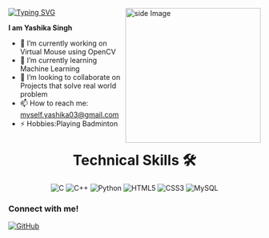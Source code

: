 [![Typing SVG](https://readme-typing-svg.demolab.com?font=Fira+Code&pause=1000&color=4CF739&width=435&lines=Hey+peeps!!!;This+is+Yashika+Singh)](https://git.io/typing-svg)
<img src="https://i.giphy.com/media/v1.Y2lkPTc5MGI3NjExOXpjNndoOHliYjRrbTBrNGpycDg2bHp6czF3ZTB1OGp4NWJubzB0aCZlcD12MV9pbnRlcm5hbF9naWZfYnlfaWQmY3Q9cw/kje0rsDyVEMEzQLPol/giphy.gif" alt="side Image" align="right" width="270" height="auto" />

**I am Yashika Singh**


- 🔭 I’m currently working on Virtual Mouse using OpenCV
- 🌱 I’m currently learning Machine Learning
- 👯 I’m looking to collaborate on Projects that solve real world problem
- 📫 How to reach me: myself.yashika03@gmail.com
- ⚡ Hobbies:Playing Badminton
 <div align="center"> 
<h1>Technical Skills 🛠</h1>

<p align="center"> 
<img alt="C" src="https://img.shields.io/badge/c-%2300599C.svg?&style=for-the-badge&logo=c&logoColor=white" />
<img alt="C++" src="https://img.shields.io/badge/c++-%2300599C.svg?&style=for-the-badge&logo=c%2B%2B&ogoColor=white" />
<img alt="Python" src="https://img.shields.io/badge/python-%2314354C.svg?style=for-the-badge&logo=python&logoColor=white"/>
<img alt="HTML5" src="https://img.shields.io/badge/html5-%23E34F26.svg?&style=for-the-badge&logo=html5&logoColor=white" />
<img alt="CSS3" src="https://img.shields.io/badge/css3-%231572B6.svg?&style=for-the-badge&logo=css3&logoColor=white" />
<img alt="MySQL" src="https://img.shields.io/badge/MySQL-00000F?style=for-the-badge&logo=mysql&logoColor=white" />
</p>
</div>

### Connect with me!
<div>
    <a href="https://www.linkedin.com/in/yashika-singh-784713229/"></a>
    <a href="https://github.com/Yashika-Singh03" target="_blank"><img alt="GitHub" src="https://img.shields.io/badge/GitHub-181717?style=for-the-badge&logo=github&logoColor=white" /></a>

 
</div>
